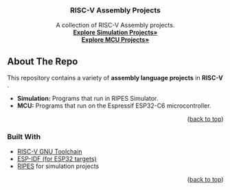 <!-- Improved compatibility of back to top link: See: https://github.com/othneildrew/Best-README-Template/pull/73 --> 
<a id="readme-top"></a>

<!-- PROJECT LOGO 
<br />
<div align="center">
  <a href="https://github.com/yusufkenaroglu/Assembly-Projects">
    <img src="images/logo.png" alt="Logo" width="80" height="80">
  </a>
-->
  <h3 align="center">RISC-V Assembly Projects</h3>

  <p align="center">
    A collection of RISC-V Assembly projects.
    <br />
    <a href="https://github.com/yusufkenaroglu/Assembly-Projects/tree/main/RISC-V/Simulation/README.md"><strong>Explore Simulation Projects»</strong></a>
    <br />
    <a href="https://github.com/yusufkenaroglu/Assembly-Projects/tree/main/RISC-V/MCU/README.md"><strong>Explore MCU Projects»</strong></a>
  </p>
</div>


<!-- ABOUT THE PROJECT -->
## About The Repo
<!-- IMAGES
[![Assembly Screenshot][product-screenshot]](https://github.com/yusufkenaroglu/Assembly-Projects) -->

This repository contains a variety of **assembly language projects** in **RISC-V** .  

- **Simulation:** Programs that run in RIPES Simulator.
- **MCU:** Programs that run on the Espressif ESP32-C6 microcontroller.

<p align="right">(<a href="#readme-top">back to top</a>)</p>


### Built With

* [RISC-V GNU Toolchain](https://github.com/riscv-collab/riscv-gnu-toolchain)
* [ESP-IDF (for ESP32 targets)](https://github.com/espressif/esp-idf)
* [RIPES](https://github.com/mortbopet/Ripes) for simulation projects

<p align="right">(<a href="#readme-top">back to top</a>)</p>
